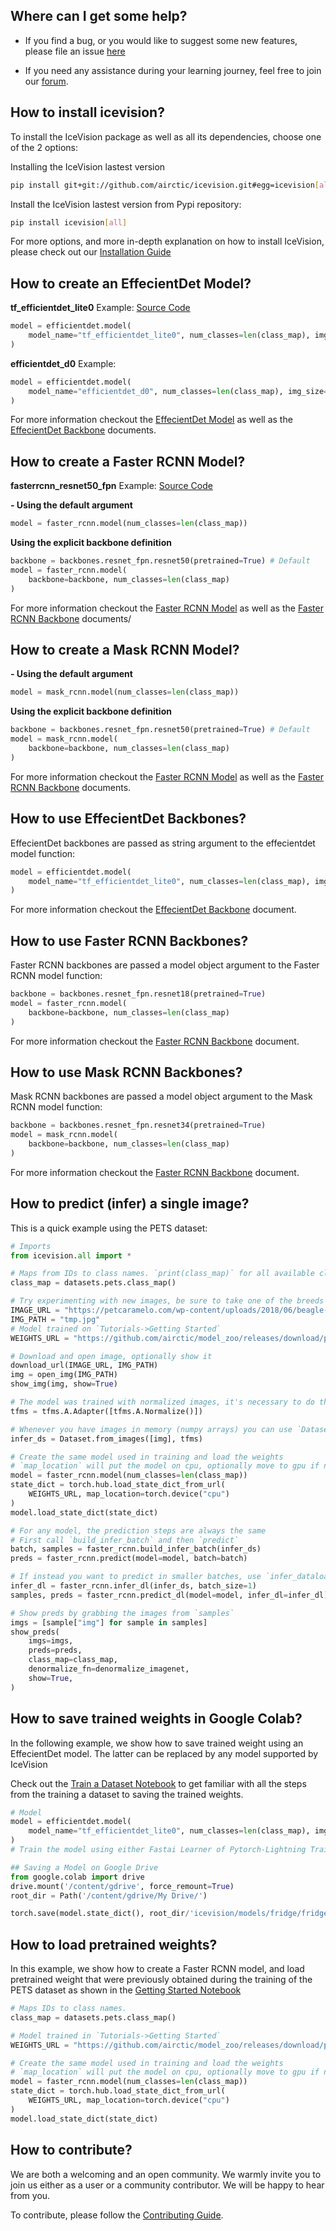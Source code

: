 ## Where can I get some help?
- If you find a bug, or you would like to suggest some new features, please file an issue [here](https://github.com/airctic/icevision/issues)

- If you need any assistance during your learning journey, feel free to join our [forum](https://spectrum.chat/mantis).


## How to install icevision?
To install the IceVision package as well as all its dependencies, choose one of the 2 options:

Installing the IceVision lastest version

```bash
pip install git+git://github.com/airctic/icevision.git#egg=icevision[all] --upgrade
```

Install the IceVision lastest version from Pypi repository:
```bash
pip install icevision[all]
```

For more options, and more in-depth explanation on how to install IceVision, please check out our [Installation Guide](https://airctic.github.io/icevision/install/
) 

## How to create an EffecientDet Model?

**tf_efficientdet_lite0** Example: [Source Code](https://airctic.github.io/icevision/examples/efficientdet_pets_exp/)

``` python
model = efficientdet.model(
    model_name="tf_efficientdet_lite0", num_classes=len(class_map), img_size=size
)
```

**efficientdet_d0** Example:

``` python
model = efficientdet.model(
    model_name="efficientdet_d0", num_classes=len(class_map), img_size=size
)
```

For more information checkout the [EffecientDet Model](https://airctic.github.io/icevision/model_efficientdet/) as well as the [EffecientDet Backbone](https://airctic.github.io/icevision/backbones_overview/) documents.


## How to create a Faster RCNN Model?
**fasterrcnn_resnet50_fpn** Example: [Source Code](https://airctic.github.io/icevision/examples/backbones_faster_rcnn/)

**- Using the default argument**
``` python
model = faster_rcnn.model(num_classes=len(class_map))
```

**Using the explicit backbone definition**
``` python
backbone = backbones.resnet_fpn.resnet50(pretrained=True) # Default
model = faster_rcnn.model(
    backbone=backbone, num_classes=len(class_map)
)
```

For more information checkout the [Faster RCNN Model](https://airctic.github.io/icevision/model_faster_rcnn/) as well as the [Faster RCNN Backbone](https://airctic.github.io/icevision/backbones_overview/) documents/


## How to create a Mask RCNN Model?

**- Using the default argument**
``` python
model = mask_rcnn.model(num_classes=len(class_map))
```

**Using the explicit backbone definition**
``` python
backbone = backbones.resnet_fpn.resnet50(pretrained=True) # Default
model = mask_rcnn.model(
    backbone=backbone, num_classes=len(class_map)
)
```

For more information checkout the [Faster RCNN Model](https://airctic.github.io/icevision/model_faster_rcnn/) as well as the [Faster RCNN Backbone](https://airctic.github.io/icevision/backbones_overview/) documents.

## How to use EffecientDet Backbones?
EffecientDet backbones are passed as string argument to the effecientdet model function:

``` python hl_lines="2"
model = efficientdet.model(
    model_name="tf_efficientdet_lite0", num_classes=len(class_map), img_size=size
)
```
For more information checkout the [EffecientDet Backbone](https://airctic.github.io/icevision/backbones_overview/) document.

## How to use Faster RCNN Backbones?
Faster RCNN backbones are passed a model object argument to the Faster RCNN model function:

``` python hl_lines="1 3"
backbone = backbones.resnet_fpn.resnet18(pretrained=True)
model = faster_rcnn.model(
    backbone=backbone, num_classes=len(class_map)
)
```
For more information checkout the [Faster RCNN Backbone](https://airctic.github.io/icevision/backbones_overview/) document.

## How to use Mask RCNN Backbones?
Mask RCNN backbones are passed a model object argument to the Mask RCNN model function:

``` python hl_lines="1 3"
backbone = backbones.resnet_fpn.resnet34(pretrained=True)
model = mask_rcnn.model(
    backbone=backbone, num_classes=len(class_map)
)
```
For more information checkout the [Faster RCNN Backbone](https://airctic.github.io/icevision/backbones_overview/) document.

## How to predict (infer) a single image?
This is a quick example using the PETS dataset:

```python hl_lines="14-16 22"
# Imports
from icevision.all import *

# Maps from IDs to class names. `print(class_map)` for all available classes
class_map = datasets.pets.class_map()

# Try experimenting with new images, be sure to take one of the breeds from `class_map`
IMAGE_URL = "https://petcaramelo.com/wp-content/uploads/2018/06/beagle-cachorro.jpg"
IMG_PATH = "tmp.jpg"
# Model trained on `Tutorials->Getting Started`
WEIGHTS_URL = "https://github.com/airctic/model_zoo/releases/download/pets_faster_resnet50fpn/pets_faster_resnetfpn50.zip"

# Download and open image, optionally show it
download_url(IMAGE_URL, IMG_PATH)
img = open_img(IMG_PATH)
show_img(img, show=True)

# The model was trained with normalized images, it's necessary to do the same in inference
tfms = tfms.A.Adapter([tfms.A.Normalize()])

# Whenever you have images in memory (numpy arrays) you can use `Dataset.from_images`
infer_ds = Dataset.from_images([img], tfms)

# Create the same model used in training and load the weights
# `map_location` will put the model on cpu, optionally move to gpu if necessary
model = faster_rcnn.model(num_classes=len(class_map))
state_dict = torch.hub.load_state_dict_from_url(
    WEIGHTS_URL, map_location=torch.device("cpu")
)
model.load_state_dict(state_dict)

# For any model, the prediction steps are always the same
# First call `build_infer_batch` and then `predict`
batch, samples = faster_rcnn.build_infer_batch(infer_ds)
preds = faster_rcnn.predict(model=model, batch=batch)

# If instead you want to predict in smaller batches, use `infer_dataloader`
infer_dl = faster_rcnn.infer_dl(infer_ds, batch_size=1)
samples, preds = faster_rcnn.predict_dl(model=model, infer_dl=infer_dl)

# Show preds by grabbing the images from `samples`
imgs = [sample["img"] for sample in samples]
show_preds(
    imgs=imgs,
    preds=preds,
    class_map=class_map,
    denormalize_fn=denormalize_imagenet,
    show=True,
)
```

## How to save trained weights in Google Colab?
In the following example, we show how to save trained weight using an EffecientDet model. The latter can be replaced by any model supported by IceVision

Check out the [Train a Dataset Notebook](https://airctic.github.io/icevision/how_train_dataset/) to get familiar with all the steps from the training a dataset to saving the trained weights. 

```python
# Model
model = efficientdet.model(
    model_name="tf_efficientdet_lite0", num_classes=len(class_map), img_size=size
)
# Train the model using either Fastai Learner of Pytorch-Lightning Trainer

## Saving a Model on Google Drive
from google.colab import drive
drive.mount('/content/gdrive', force_remount=True)
root_dir = Path('/content/gdrive/My Drive/')

torch.save(model.state_dict(), root_dir/'icevision/models/fridge/fridge_tf_efficientdet_lite0.pth')
```

## How to load pretrained weights?
In this example, we show how to create a Faster RCNN model, and load pretrained weight that were previously obtained during the training of the PETS dataset as shown in the [Getting Started Notebook](https://airctic.github.io/icevision/getting_started/)

```python
# Maps IDs to class names.
class_map = datasets.pets.class_map()

# Model trained in `Tutorials->Getting Started`
WEIGHTS_URL = "https://github.com/airctic/model_zoo/releases/download/pets_faster_resnet50fpn/pets_faster_resnetfpn50.zip"

# Create the same model used in training and load the weights
# `map_location` will put the model on cpu, optionally move to gpu if necessary
model = faster_rcnn.model(num_classes=len(class_map))
state_dict = torch.hub.load_state_dict_from_url(
    WEIGHTS_URL, map_location=torch.device("cpu")
)
model.load_state_dict(state_dict)
```

## How to contribute?
We are both a welcoming and an open community. We warmly invite you to join us either as a user or a community contributor. We will be happy to hear from you.

To contribute, please follow the [Contributing Guide](https://airctic.github.io/icevision/contributing/). 
